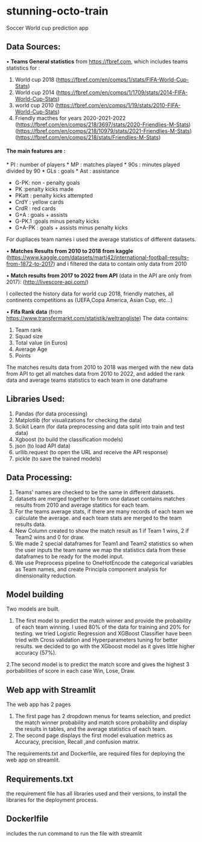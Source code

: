 # stunning-octo-train

Soccer World cup prediction app

## Data Sources:
• **Teams General statistics** from https://fbref.com, which includes teams statistics for :
  1. World cup 2018 (https://fbref.com/en/comps/1/stats/FIFA-World-Cup-Stats)
  2. World cup 2014 (https://fbref.com/en/comps/1/1709/stats/2014-FIFA-World-Cup-Stats)
  3. world cup 2010 (https://fbref.com/en/comps/1/19/stats/2010-FIFA-World-Cup-Stats)
  4. Friendly macthes for years 2020-2021-2022 
    (https://fbref.com/en/comps/218/3697/stats/2020-Friendlies-M-Stats)
    (https://fbref.com/en/comps/218/10979/stats/2021-Friendlies-M-Stats)
    (https://fbref.com/en/comps/218/stats/Friendlies-M-Stats)

#### The main features are :
  * PI : number of players
  * MP : matches played
  * 90s : minutes played divided by 90
  * GLs : goals
  * Ast : assistance
  * G-PK: non - penalty goals
  * PK :penalty kicks made
  * PKatt : penalty kicks attempted
  * CrdY : yellow cards
  * CrdR : red cards
  * G+A : goals + assists
  * G-PK.1 :goals minus penalty kicks
  * G+A-PK : goals + assists minus penalty kicks

For dupliaces team names i used the average statistics of different datasets.

• **Matches Results from 2010 to 2018 from kaggle**
  (https://www.kaggle.com/datasets/martj42/international-football-results-from-1872-to-2017)
  and i filtered the data to contain only data from 2010
  
• **Match results from 2017 to 2022 from API** (data in the API are only from 2017): 
  (http://livescore-api.com/)
  
  I collected the history data for world cup 2018, friendly matches, all continents competitions as (UEFA,Copa America, Asian Cup, etc...)
  
 • **Fifa Rank data** (from https://www.transfermarkt.com/statistik/weltrangliste)
  The data contains:
  1. Team rank
  2. Squad size
  3. Total value (in Euros)
  4. Average Age
  5. Points

The matches results data from 2010 to 2018 was merged with the new data from API to get all matches data from 2010 to 2022, and added the rank data and average teams statistics to each team in one dataframe

## Libraries Used:
1. Pandas (for data processing)
2. Matplotlib (for visualizations for checking the data)
3. Scikit Learn (for data preprocessing and data split into train and test data)
4. Xgboost (to build the classification models)
5. json (to load API data)
6. urllib.request (to open the URL and receive the API response)
7. pickle (to save the trained models)

## Data Processing:
1. Teams' names are checked to be the same in different datasets.
2. datasets are merged together to form one dataset contains matches results from 2010 and average statitics for each team.
3. For the teams average stats, if there are many records of each team we calculate the average. and each team stats are merged to the team results data.
4. New Column created to show the match result as 1 if Team 1 wins, 2 if Team2 wins and 0 for draw.
5. We made 2 special dataframes for Team1 and Team2 statistics so when the user inputs the team name we map the statistics data from these dataframes to be ready for the model input.
6. We use Preprocess pipeline to OneHotEncode the categorical variables as Team names, and create Principla component analysis for dinensionality reduction.

## Model building
Two models are built.
1. The first model to predict the match winner and provide the probability of each team winning.
I used 80% of the data for training and 20% for testing. we tried Logistic Regression and XGBoost Classifier have been tried with Cross validation and Hyperparameters tuning for better results.
  we decided to go with the XGboost model as it gives little higher accuracy (57%).

2.The second model is to predict the match score and gives the highest 3 porbabilities of score in each case Win, Lose, Draw.

## Web app with Streamlit
The web app has 2 pages
1. The first page has 2 dropdown menus for teams selection, and predict the match winner probability and match score probability and display the results in tables, and the average statistics of each team.
2. The second page displays the first model evaluation metrics as Accuracy, precision, Recall ,and confusion matrix.

The requirements.txt and Dockerfile, are required files for deploying the web app on streamlit.
## Requirements.txt 
the requirement file has all libraries used and their versions, to install the libraries for the deployment process.

## Dockerlfile 
includes the run command to run the file with streamlit






